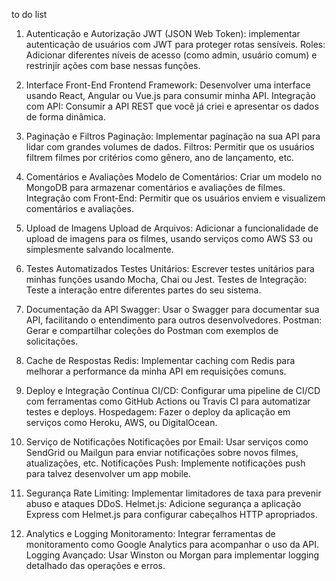 to do list

1. Autenticação e Autorização
JWT (JSON Web Token): implementar  autenticação de usuários com JWT para proteger rotas sensíveis.
Roles: Adicionar diferentes níveis de acesso (como admin, usuário comum) e restrinjir ações com base nessas funções.

2. Interface Front-End
Frontend Framework: Desenvolver uma interface usando React, Angular ou Vue.js para consumir minha API.
Integração com API: Consumir a API REST que você já criei e apresentar os dados de forma dinâmica.

3. Paginação e Filtros
Paginação: Implementar paginação na sua API para lidar com grandes volumes de dados.
Filtros: Permitir que os usuários filtrem filmes por critérios como gênero, ano de lançamento, etc.

4. Comentários e Avaliações
Modelo de Comentários: Criar um modelo no MongoDB para armazenar comentários e avaliações de filmes.
Integração com Front-End: Permitir que os usuários enviem e visualizem comentários e avaliações.

5. Upload de Imagens
Upload de Arquivos: Adicionar a funcionalidade de upload de imagens para os filmes, usando serviços como AWS S3 ou simplesmente salvando localmente.

6. Testes Automatizados
Testes Unitários: Escrever testes unitários para minhas funções usando Mocha, Chai ou Jest.
Testes de Integração: Teste a interação entre diferentes partes do seu sistema.

7. Documentação da API
Swagger: Usar o Swagger para documentar sua API, facilitando o entendimento para outros desenvolvedores.
Postman: Gerar e compartilhar coleções do Postman com exemplos de solicitações.

8. Cache de Respostas
Redis: Implementar caching com Redis para melhorar a performance da minha API em requisições comuns.

9. Deploy e Integração Contínua
CI/CD: Configurar uma pipeline de CI/CD com ferramentas como GitHub Actions ou Travis CI para automatizar testes e deploys.
Hospedagem: Fazer o deploy da  aplicação em serviços como Heroku, AWS, ou DigitalOcean.

10. Serviço de Notificações
Notificações por Email: Usar serviços como SendGrid ou Mailgun para enviar notificações sobre novos filmes, atualizações, etc.
Notificações Push: Implemente notificações push para talvez desenvolver um app mobile.

11. Segurança
Rate Limiting: Implementar limitadores de taxa para prevenir abuso e ataques DDoS.
Helmet.js: Adicione segurança a aplicação Express com Helmet.js para configurar cabeçalhos HTTP apropriados.

12. Analytics e Logging
Monitoramento: Integrar ferramentas de monitoramento como Google Analytics para acompanhar o uso da API.
Logging Avançado: Usar Winston ou Morgan para implementar logging detalhado das operações e erros.
